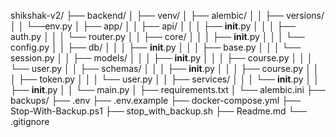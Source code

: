 shikshak-v2/
├── backend/
│   ├── venv/
│   ├── alembic/
│   │   ├── versions/
│   │   └──env.py
│   ├── app/
│   │   ├── api/
│   │   │   ├── __init__.py
│   │   │   ├── auth.py
│   │   │   └── router.py
│   │   ├── core/
│   │   │   ├── __init__.py
│   │   │   └── config.py
│   │   ├── db/
│   │   │   ├── __init__.py
│   │   │   ├── base.py
│   │   │   └── session.py
│   │   ├── models/
│   │   │   ├── __init__.py
│   │   │   ├── course.py
│   │   │   └── user.py
│   │   ├── schemas/
│   │   │   ├── __init__.py
│   │   │   ├── course.py
│   │   │   ├── token.py
│   │   │   └── user.py
│   │   ├── services/
│   │   │   └── __init__.py
│   │   ├── __init__.py
│   │   └── main.py
│   ├── requirements.txt
│   └── alembic.ini
├── backups/
├── .env
├── .env.example
├── docker-compose.yml
├── Stop-With-Backup.ps1
├── stop_with_backup.sh
├── Readme.md
└── .gitignore
